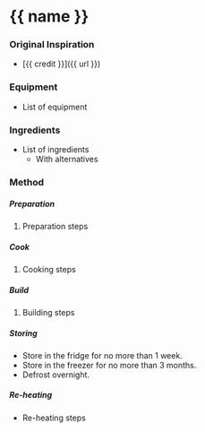 # {{ name }}

### Original Inspiration

- [{{ credit }}]({{ url }})

### Equipment

- List of equipment

### Ingredients

- List of ingredients
    - With alternatives

### Method

##### Preparation

1. Preparation steps

##### Cook

1. Cooking steps

##### Build

1. Building steps

##### Storing

- Store in the fridge for no more than 1 week.
- Store in the freezer for no more than 3 months.
- Defrost overnight.

##### Re-heating

- Re-heating steps
